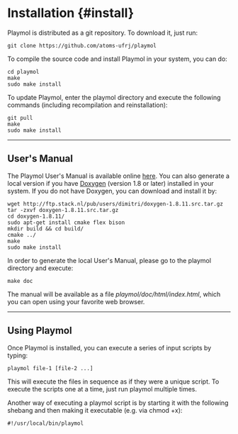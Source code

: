 Installation      {#install}
============

Playmol is distributed as a git repository. To download it, just run:

    git clone https://github.com/atoms-ufrj/playmol

To compile the source code and install Playmol in your system, you can do:

    cd playmol
    make
    sudo make install

To update Playmol, enter the playmol directory and execute the following commands (including
recompilation and reinstallation):

    git pull
    make
    sudo make install

----------------------------------------------------------------------------------------------------
User's Manual
----------------------------------------------------------------------------------------------------

The Playmol User's Manual is available online [here](http://atoms.peq.coppe.ufrj.br/playmol). You
can also generate a local version if you have [Doxygen](http://www.doxygen.org) (version 1.8 or
later) installed in your system. If you do not have Doxygen, you can download and install it by:

    wget http://ftp.stack.nl/pub/users/dimitri/doxygen-1.8.11.src.tar.gz
    tar -zxvf doxygen-1.8.11.src.tar.gz
    cd doxygen-1.8.11/
    sudo apt-get install cmake flex bison
    mkdir build && cd build/
    cmake ../
    make
    sudo make install

In order to generate the local User's Manual, please go to the playmol directory and execute:

    make doc

The manual will be available as a file _playmol/doc/html/index.html_, which you can open using your
favorite web browser.

----------------------------------------------------------------------------------------------------
Using Playmol
----------------------------------------------------------------------------------------------------

Once Playmol is installed, you can execute a series of input scripts by typing:

    playmol file-1 [file-2 ...]

This will execute the files in sequence as if they were a unique script. To execute the scripts one
at a time, just run playmol multiple times.

Another way of executing a playmol script is by starting it with the following shebang and then
making it executable (e.g. via chmod +x):

    #!/usr/local/bin/playmol

